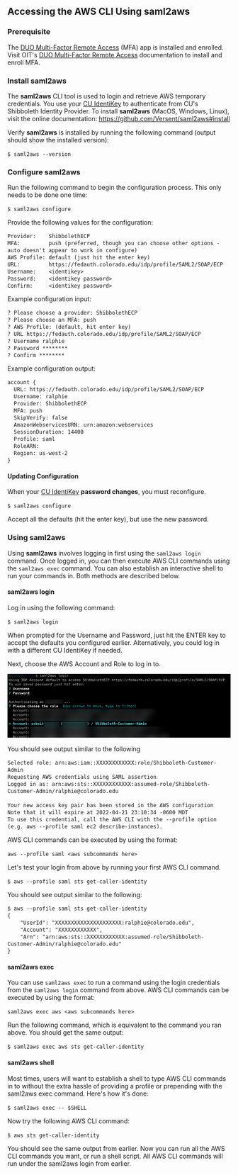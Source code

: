 ## Accessing the AWS CLI Using saml2aws

### Prerequisite

The <a href="https://oit.colorado.edu/services/identity-access-management/multi-factor-remote-access" target="_blank">DUO Multi-Factor Remote Access</a> (MFA) app is installed and enrolled.
Visit OIT's <a href="https://oit.colorado.edu/services/identity-access-management/multi-factor-remote-access" target="_blank">DUO Multi-Factor Remote Access</a> documentation to install and enroll MFA.

### Install saml2aws

The **saml2aws** CLI tool is used to login and retrieve AWS temporary credentials.
You use your <a href="https://oit.colorado.edu/services/identity-access-management/identikey" target="_blank">CU IdentiKey</a> to authenticate from CU's Shibboleth Identity Provider.
To install **saml2aws** (MacOS, Windows, Linux), visit the online documentation: https://github.com/Versent/saml2aws#install

Verify **saml2aws** is installed by running the following command (output should show the installed version):

`$ saml2aws --version`

### Configure saml2aws

Run the following command to begin the configuration process.  This only needs to be done one time:

`$ saml2aws configure`

Provide the following values for the configuration:

```buildoutcfg
Provider:    ShibbolethECP
MFA:         push (preferred, though you can choose other options - auto doesn't appear to work in configure)
AWS Profile: default (just hit the enter key)
URL:         https://fedauth.colorado.edu/idp/profile/SAML2/SOAP/ECP
Username:    <identikey>
Password:    <identikey password>
Confirm:     <identikey password>
```

Example configuration input:

```
? Please choose a provider: ShibbolethECP
? Please choose an MFA: push
? AWS Profile: (default, hit enter key)
? URL https://fedauth.colorado.edu/idp/profile/SAML2/SOAP/ECP
? Username ralphie
? Password ********
? Confirm ********
```

Example configuration output:

```
account {
  URL: https://fedauth.colorado.edu/idp/profile/SAML2/SOAP/ECP
  Username: ralphie
  Provider: ShibbolethECP
  MFA: push
  SkipVerify: false
  AmazonWebservicesURN: urn:amazon:webservices
  SessionDuration: 14400
  Profile: saml
  RoleARN:
  Region: us-west-2
}
```

#### Updating Configuration

When your <a href="https://oit.colorado.edu/services/identity-access-management/identikey" target="_blank">CU IdentiKey</a> **password changes**, you must reconfigure.

`$ saml2aws configure`

Accept all the defaults (hit the enter key), but use the new password.

### Using saml2aws

Using **saml2aws** involves logging in first using the `saml2aws login` command.  Once logged in, you can then execute AWS CLI commands using the `saml2aws exec` command.  You can also establish an interactive shell to run your commands in.  Both methods are described below.

#### saml2aws login

Log in using the following command:

`$ saml2aws login`

When prompted for the Username and Password, just hit the ENTER key to accept the defaults you configured earlier.  Alternatively, you could log in with a different CU IdentiKey if needed.

Next, choose the AWS Account and Role to log in to.

![](images/aws-cli-saml2aws/saml2aws-login.png)

You should see output similar to the following

```
Selected role: arn:aws:iam::XXXXXXXXXXXX:role/Shibboleth-Customer-Admin
Requesting AWS credentials using SAML assertion
Logged in as: arn:aws:sts::XXXXXXXXXXXX:assumed-role/Shibboleth-Customer-Admin/ralphie@colorado.edu

Your new access key pair has been stored in the AWS configuration
Note that it will expire at 2022-04-21 23:10:34 -0600 MDT
To use this credential, call the AWS CLI with the --profile option (e.g. aws --profile saml ec2 describe-instances).
```

AWS CLI commands can be executed by using the format:

`aws --profile saml <aws subcommands here>`

Let's test your login from above by running your first AWS CLI command.

`$ aws --profile saml sts get-caller-identity`

You should see output similar to the following:

```
$ aws --profile saml sts get-caller-identity
{
    "UserId": "XXXXXXXXXXXXXXXXXXXXX:ralphie@colorado.edu",
    "Account": "XXXXXXXXXXXX",
    "Arn": "arn:aws:sts::XXXXXXXXXXXX:assumed-role/Shibboleth-Customer-Admin/ralphie@colorado.edu"
}
```



#### saml2aws exec

You can use `saml2aws exec` to run a command using the login credentials from the `saml2aws login` command from above.  AWS CLI commands can be executed by using the format:

`saml2aws exec aws <aws subcommands here>`

Run the following command, which is equivalent to the command you ran above.  You should get the same output:

`$ saml2aws exec aws sts get-caller-identity`

#### saml2aws shell

Most times, users will want to establish a shell to type AWS CLI commands in to without the extra hassle of providing a profile or prepending with the saml2aws exec command.  Here's how it's done:

`$ saml2aws exec -- $SHELL`

Now try the following AWS CLI command:

`$ aws sts get-caller-identity`

You should see the same output from earlier.  Now you can run all the AWS CLI commands you want, or run a shell script.  All AWS CLI commands will run under the saml2aws login from earlier.
